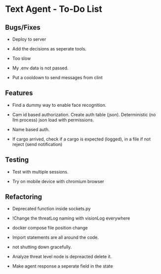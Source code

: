 # Text Agent - To-Do List

## Bugs/Fixes

- Deploy to server

- Add the decisions as seperate tools.

- Too slow

- My .env data is not passed.

- Put a cooldown to send messages from clint

## Features

- Find a dummy way to enable face recognition.

- Cam id based authorization. Create auth table (json). Deterministic (no llm process) json load with permissions.

- Name based auth.

- If cargo arrived, check if a cargo is expected (logged), in a file if not reject (send notification)

## Testing

- Test with multiple sessions.

- Try on mobile device with chromium browser

## Refactoring

- Deprecated function inside sockets.py

- !Change the threatLog naming with visionLog everywhere

- docker compose file position change

- Import statements are all around the code.

- not shutting down gracefully.

- Analyze threat level node is depreacted delete it.

- Make agent response a seperate field in the state
